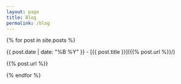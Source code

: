 ```yaml
---
layout: page
title: Blog
permalink: /blog
---
```



{% for post in site.posts %}
    
{{ post.date | date: "%B %Y" }} - [{{ post.title }}]({{% post.url %}}/)

{{% post.url %}}

  
{% endfor %}
